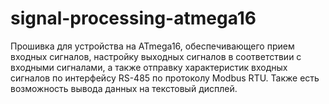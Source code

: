# signal-processing-atmega16
Прошивка для устройства на ATmega16,
обеспечивающего прием входных сигналов, настройку выходных сигналов в
соответствии с входными сигналами, а также отправку характеристик
входных сигналов по интерфейсу RS-485 по протоколу Modbus RTU. 
Также есть возможность вывода данных на текстовый дисплей.
